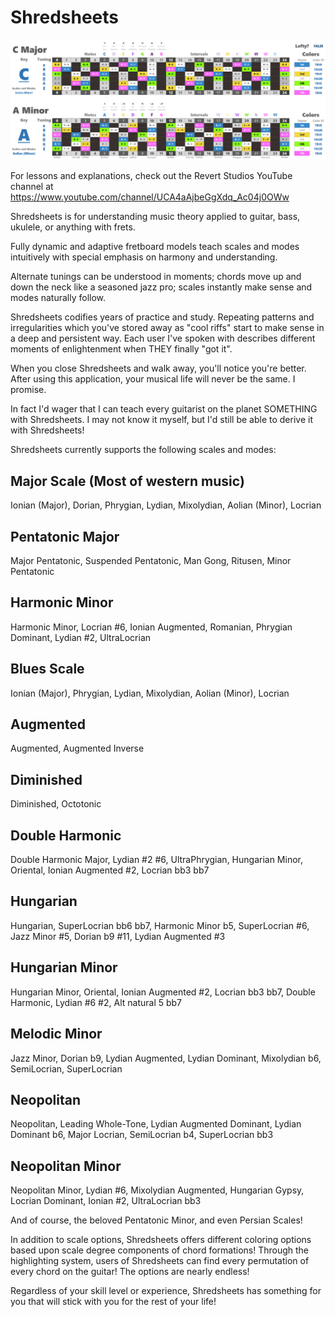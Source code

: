 # Shredsheets

![alt text](https://github.com/Adam-Carstensen/Shredsheets/blob/master/versions/Shredsheets%20v2.2.1.png "Shredsheets Excel v2.2.1")

For lessons and explanations, check out the Revert Studios YouTube channel at https://www.youtube.com/channel/UCA4aAjbeGgXdq_Ac04j0OWw

Shredsheets is for understanding music theory applied to guitar, bass, ukulele, or anything with frets.  

Fully dynamic and adaptive fretboard models teach scales and modes intuitively with special emphasis on harmony and understanding.

Alternate tunings can be understood in moments; chords move up and down the neck like a seasoned jazz pro; scales instantly make sense and modes naturally follow.

Shredsheets codifies years of practice and study.  Repeating patterns and irregularities which you've stored away as "cool riffs" start to make sense in a deep and persistent way.  Each user I've spoken with describes different moments of enlightenment when THEY finally "got it".  

When you close Shredsheets and walk away, you'll notice you're better.  After using this application, your musical life will never be the same.  I promise.

In fact I'd wager that I can teach every guitarist on the planet SOMETHING with Shredsheets.  I may not know it myself, but I'd still be able to derive it with Shredsheets!

Shredsheets currently supports the following scales and modes:

## Major Scale (Most of western music)
Ionian (Major), Dorian, Phrygian, Lydian, Mixolydian, Aolian (Minor), Locrian

## Pentatonic Major
Major Pentatonic, Suspended Pentatonic, Man Gong, Ritusen, Minor Pentatonic

## Harmonic Minor
Harmonic Minor, Locrian #6, Ionian Augmented, Romanian, Phrygian Dominant, Lydian #2, UltraLocrian

## Blues Scale
Ionian (Major), Phrygian, Lydian, Mixolydian, Aolian (Minor), Locrian

## Augmented
Augmented, Augmented Inverse

## Diminished
Diminished, Octotonic

## Double Harmonic
Double Harmonic Major, Lydian #2 #6, UltraPhrygian, Hungarian Minor, Oriental, Ionian Augmented #2, Locrian bb3 bb7

## Hungarian
Hungarian, SuperLocrian bb6 bb7, Harmonic Minor b5, SuperLocrian #6, Jazz Minor #5, Dorian b9 #11, Lydian Augmented #3

## Hungarian Minor
Hungarian Minor, Oriental, Ionian Augmented #2, Locrian bb3 bb7, Double Harmonic, Lydian #6 #2, Alt natural 5 bb7

## Melodic Minor
Jazz Minor, Dorian b9, Lydian Augmented, Lydian Dominant, Mixolydian b6, SemiLocrian, SuperLocrian

## Neopolitan
Neopolitan, Leading Whole-Tone, Lydian Augmented Dominant, Lydian Dominant b6, Major Locrian, SemiLocrian b4, SuperLocrian bb3

## Neopolitan Minor
Neopolitan Minor, Lydian #6, Mixolydian Augmented, Hungarian Gypsy, Locrian Dominant, Ionian #2, UltraLocrian bb3

And of course, the beloved Pentatonic Minor, and even Persian Scales!

In addition to scale options, Shredsheets offers different coloring options based upon scale degree components of chord formations!  Through the highlighting system, users of Shredsheets can find every permutation of every chord on the guitar!  The options are nearly endless!

Regardless of your skill level or experience, Shredsheets has something for you that will stick with you for the rest of your life!
